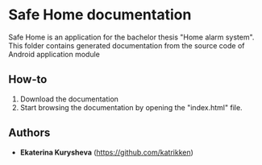 # Safe Home documentation

Safe Home is an application for the bachelor thesis "Home alarm system". This folder contains generated documentation from the source code of Android application module

## How-to

1) Download the documentation
2) Start browsing the documentation by opening the "index.html" file.

## Authors

* **Ekaterina Kurysheva** (https://github.com/katrikken)
